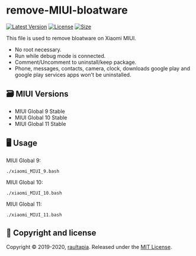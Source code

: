 # remove-MIUI-bloatware
[![Latest Version](https://img.shields.io/github/release/raultapia/remove_MIUI_bloatware)](https://github.com/raultapia/remove_MIUI_bloatware/releases)
[![License       ](https://img.shields.io/github/license/raultapia/remove_MIUI_bloatware)](LICENSE)
[![Size          ](https://img.shields.io/github/repo-size/raultapia/remove_MIUI_bloatware)](README.md)

This file is used to remove bloatware on Xiaomi MIUI.
- No root necessary.
- Run while debug mode is connected.
- Comment/Uncomment to uninstall/keep package.
- Phone, messages, contacts, camera, clock, downloads google play and google play services apps won't be uninstalled.

## 🗃 MIUI Versions
- MIUI Global 9 Stable
- MIUI Global 10 Stable
- MIUI Global 11 Stable

## 🖥 Usage
MIUI Global 9:
```
./xiaomi_MIUI_9.bash
```

MIUI Global 10:
```
./xiaomi_MIUI_10.bash
```

MIUI Global 11:
```
./xiaomi_MIUI_11.bash
```

## 📝 Copyright and license
Copyright © 2019-2020, [raultapia](https://github.com/raultapia). Released under the [MIT License](LICENSE).
